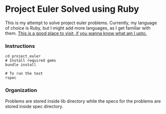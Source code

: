 # Project Euler Solved using Ruby

This is my attempt to solve project euler problems. Currently, my language of choice is Ruby, but I might add more languages, as I get familiar with them. [This is a good place to visit, if you wanna know what am I upto.](http://www.newbiedev.com/p/hire-me.html)

### Instructions

```
cd project_euler
# Install required gems
bundle install

# To run the test
rspec
```

### Organization

Problems are stored inside lib directory while the specs for the problems are stored inside spec directory.
